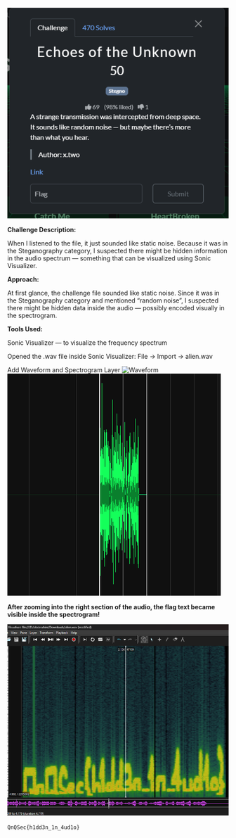 ![Challenge screenshot](Screenshot2025-10-20091945.png)

**Challenge Description:**

When I listened to the file, it just sounded like static noise.
Because it was in the Steganography category, I suspected there might be hidden information in the audio spectrum — something that can be visualized using Sonic Visualizer.


**Approach:**

At first glance, the challenge file sounded like static noise. Since it was in the Steganography category and mentioned “random noise”, I suspected there might be hidden data inside the audio — possibly encoded visually in the spectrogram.

**Tools Used:**

Sonic Visualizer — to visualize the frequency spectrum

Opened the .wav file inside Sonic Visualizer: File → Import → alien.wav




Add Waveform and Spectrogram Layer
![Waveform](images/Screenshot2025-10-20091617.png)        
![Spectrogram](images/Screenshot%202025-10-20%20091628.png)


**After zooming into the right section of the audio, the flag text became visible inside the spectrogram!**

![Visible Flag](images/Screenshot%202025-10-20%20091651.png)


`QnQSec{h1dd3n_1n_4ud1o}`





